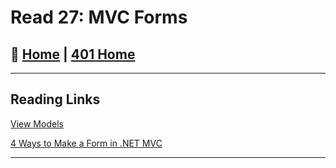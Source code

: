 # Read 27: MVC Forms

## 🏡 [**Home**](https://mistidinzy.github.io/ReadingNotes/) | [**401 Home**](https://bit.ly/3EcMrF6)

---

## Reading Links

[View Models](https://docs.microsoft.com/en-us/aspnet/core/mvc/views/overview?view=aspnetcore-2.2)

[4 Ways to Make a Form in .NET MVC](https://www.completecsharptutorial.com/asp-net-mvc5/4-ways-to-create-form-in-asp-net-mvc.php)

---
